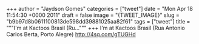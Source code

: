
+++
author = "Jaydson Gomes"
categories = ["tweet"]
date = "Mon Apr 18 11:54:30 +0000 2011"
draft = false
image = "{TWEET_IMAGE}"
slug = "b9b97d8b0611100813de598dd39881025aa82f61"
tags = ["tweet"]
title = """I'm at Kactoos Brasil (Ru..."""
+++
I'm at Kactoos Brasil (Rua Antonio Carlos Berta, Porto Alegre) http://4sq.com/gTUGHd
